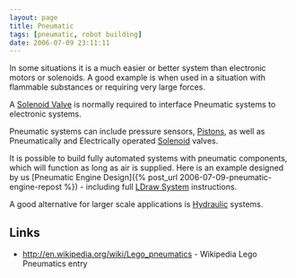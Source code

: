 ```yaml
---
layout: page
title: Pneumatic
tags: [pneumatic, robot building]
date: 2006-07-09 23:11:11
---
```

In some situations it is a much easier or better system than electronic motors or solenoids. A good example is when used in a situation with flammable substances or requiring very large forces.

A [Solenoid Valve](/wiki/solenoid.html "Solenoid") is normally required to interface Pneumatic systems to electronic systems.

Pneumatic systems can include pressure sensors, [Pistons](/wiki/pistons.html "Pistons"), as well as Pneumatically and Electrically operated [Solenoid](/wiki/solenoid.html "Solenoid") valves.

It is possible to build fully automated systems with pneumatic components, which will function as long as air is supplied. Here is an example designed by us [Pneumatic Engine Design]({% post_url 2006-07-09-pneumatic-engine-repost %}) - including full [LDraw System](/wiki/ldraw_system.html "The primary system for CAD representation of Lego parts") instructions.

A good alternative for larger scale applications is [Hydraulic](/wiki/hydraulic.html "Hydraulic") systems.

## Links

- <http://en.wikipedia.org/wiki/Lego_pneumatics> - Wikipedia Lego Pneumatics entry
